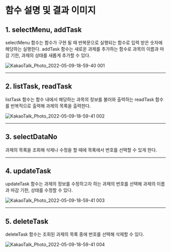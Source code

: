 # 함수 설명 및 결과 이미지

## 1. selectMenu, addTask

selectMenu 함수는 함수가 구현 될 때 반복문으로 실행되는 함수로 입력 받은 숫자에 해당하는 실행한다. addTask 함수는 새로운 과제를 추가하는 함수로 과목의 이름과 마감 기한, 과제의 상태를 새롭게 추가할 수 있다.

![KakaoTalk_Photo_2022-05-09-18-59-40 001](https://user-images.githubusercontent.com/103631319/167388384-c53b1627-effa-48d9-893a-cf857fc5f87a.png)

---

## 2. listTask, readTask

listTask 함수는 함수 내에서 해당하는 과목의 정보를 불러와 출력하는 readTask 함수를 반복적으로 출력해 과제의 목록을 출력한다.

![KakaoTalk_Photo_2022-05-09-18-59-41 002](https://user-images.githubusercontent.com/103631319/167388419-807e820c-fb5d-4d42-a4c2-a41e436cb9e6.png)

---

## 3. selectDataNo 

과제의 목록을 조회해 삭제나 수정을 할 때에 목록에서 번호를 선택할 수 있게 한다. 

---

## 4. updateTask

updateTask 함수는 과제의 정보를 수정하고자 하는 과제의 번호를 선택해 과제의 이름과 마감 기한, 상태를 수정할 수 있다.

![KakaoTalk_Photo_2022-05-09-18-59-41 003](https://user-images.githubusercontent.com/103631319/167388463-8751b58d-c31a-4ad7-b2e5-b1e80869fb71.png)

---

## 5. deleteTask

deleteTask 함수는 조회된 과제의 목록 중에 번호를 선택해 삭제할 수 있다.

![KakaoTalk_Photo_2022-05-09-18-59-41 004](https://user-images.githubusercontent.com/103631319/167388473-161ba263-df17-45b5-a6ee-8e911b5f4958.png)
